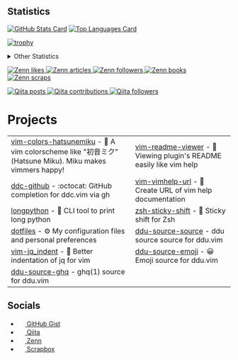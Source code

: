 <!-- ### Hi, there 👋 -->

## Statistics

[![GitHub Stats Card](https://github-readme-stats.vercel.app/api?username=4513ECHO&show_icons=true&count_private=true&theme=onedark&hide_border=true)](https://github.com/anuraghazra/github-readme-stats)
[![Top Languages Card](https://github-readme-stats.vercel.app/api/top-langs/?username=4513ECHO&count_private=true&layout=compact&langs_count=12&theme=onedark&hide_border=true)](https://github.com/anuraghazra/github-readme-stats)

[![trophy](https://github-profile-trophy.vercel.app/?username=4513ECHO&no-frame=true&theme=onedark)](https://github.com/ryo-ma/github-profile-trophy)

<details>

<summary> Other Statistics </summary>
 
[![GitHub Streak](http://github-readme-streak-stats.herokuapp.com?user=4513ECHO&hide_border=true&theme=onedark)](https://github.com/DenverCoder1/github-readme-streak-stats)
[![Contribution Stats](https://github-contribution-stats.vercel.app/api/?username=4513ECHO)](https://github.com/LordDashMe/github-contribution-stats)

[![Star History Chart](https://api.star-history.com/svg?repos=4513ECHO/ddu-source-ghq,4513ECHO/dotfiles,4513ECHO/ddu-source-source,4513ECHO/vim-colors-hatsunemiku,4513ECHO/vim-readme-viewer,4513ECHO/zsh-sticky-shift,4513ECHO/ddc-github,4513ECHO/ddu-source-emoji&type=Date)](https://star-history.com/#4513ECHO/ddu-source-ghq&4513ECHO/dotfiles&4513ECHO/ddu-source-source&4513ECHO/vim-colors-hatsunemiku&4513ECHO/vim-readme-viewer&4513ECHO/zsh-sticky-shift&4513ECHO/ddc-github&4513ECHO/ddu-source-emoji&Date)

</details>

[![Zenn likes](https://zenn.badge.nikaera.com/s/4513echo/likes?style=flat)
 ![Zenn articles](https://zenn.badge.nikaera.com/s/4513echo/articles?style=flat)
 ![Zenn followers](https://zenn.badge.nikaera.com/s/4513echo/followers?style=flat)
 ![Zenn books](https://zenn.badge.nikaera.com/s/4513echo/books?style=flat)
 ![Zenn scraps](https://zenn.badge.nikaera.com/s/4513echo/scraps?style=flat)
](https://zenn.dev/4513echo)

[![Qiita posts](https://qiita-badge.apiapi.app/s/4513echo/posts.svg)
 ![Qiita contributions](https://qiita-badge.apiapi.app/s/4513echo/contributions.svg)
 ![Qiita followers](https://qiita-badge.apiapi.app/s/4513echo/followers.svg)
](http://qiita.com/4513echo)

# Projects

|||
|-|-|
|[vim-colors-hatsunemiku](https://github.com/4513ECHO/vim-colors-hatsunemiku) - 💚 A vim colorscheme like "初音ミク" (Hatsune Miku). Miku makes vimmers happy!|[vim-readme-viewer](https://github.com/4513ECHO/vim-readme-viewer) - 📖 Viewing plugin's README easily like vim help|
|[ddc-github](https://github.com/4513ECHO/ddc-github) - :octocat: GitHub completion for ddc.vim via gh|[vim-vimhelp-url](https://github.com/4513ECHO/vim-vimhelp-url) - 🔗 Create URL of vim help documentation|
|[longpython](https://github.com/4513ECHO/longpython) - 🐍 CLI tool to print long python|[zsh-sticky-shift](https://github.com/4513ECHO/zsh-sticky-shift) - 🐚 Sticky shift for Zsh|
|[dotfiles](https://github.com/4513ECHO/dotfiles) - ⚙ My configuration files and personal preferences|[ddu-source-source](https://github.com/4513ECHO/ddu-source-source) - ddu source source for ddu.vim|
|[vim-jq_indent](https://github.com/4513ECHO/vim-jq_indent) - 🟰 Better indentation of jq for vim|[ddu-source-emoji](https://github.com/4513ECHO/ddu-source-emoji) - 😀 Emoji source for ddu.vim|
|[ddu-source-ghq](https://github.com/4513ECHO/ddu-source-ghq) - ghq(1) source for ddu.vim||

## Socials

- [<img height="16" width="16" src="https://scrapbox.io/api/pages/icons/GitHub/icon" /> GitHub Gist](https://gist.github.com/4513ECHO)
- [<img height="16" width="16" src="https://scrapbox.io/api/pages/icons/qiita/icon" /> Qiita](https://qiita.com/4513echo)
- [<img height="16" width="16" src="https://scrapbox.io/api/pages/icons2/zenn/icon" /> Zenn](https://zenn.dev/4513echo)
- [<img height="16" width="16" src="https://nota.github.io/press-kit/S-icon.svg" /> Scrapbox](https://scrapbox.io/4513echo)

<!--
**4513ECHO/4513ECHO** is a ✨ _special_ ✨ repository because its `README.md` (this file) appears on your GitHub profile.

Here are some ideas to get you started:

- 🔭 I’m currently working on ...
- 🌱 I’m currently learning ...
- 👯 I’m looking to collaborate on ...
- 🤔 I’m looking for help with ...
- 💬 Ask me about ...
- 📫 How to reach me: ...
- 😄 Pronouns: ...
- ⚡ Fun fact: ...
-->
